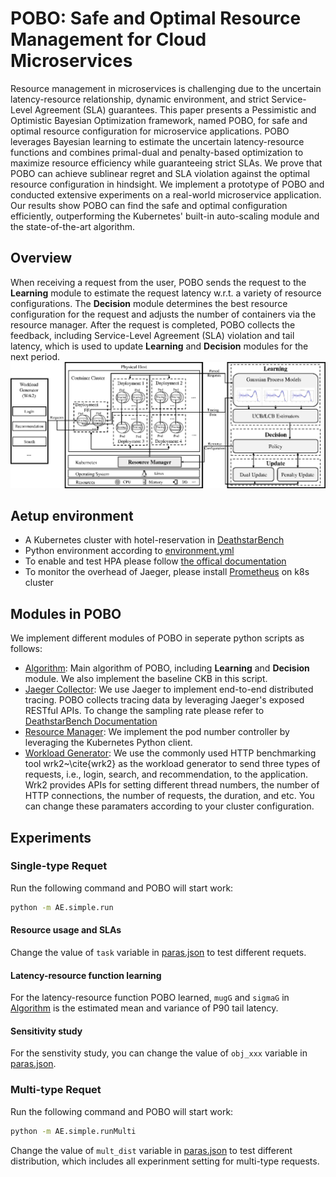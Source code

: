 # POBO: Safe and Optimal Resource Management for Cloud Microservices
Resource management in microservices is challenging due to the uncertain latency-resource relationship, dynamic environment, and strict Service-Level Agreement (SLA) guarantees. This paper presents a Pessimistic and Optimistic Bayesian Optimization framework, named POBO, for safe and optimal resource configuration for microservice applications. POBO leverages Bayesian learning to estimate the uncertain latency-resource functions and combines primal-dual and penalty-based optimization to maximize resource efficiency while guaranteeing strict SLAs. We prove that POBO can achieve sublinear regret and SLA violation against the optimal resource configuration in hindsight. We implement a prototype of POBO and conducted extensive experiments on a real-world microservice application. Our results show POBO can find the safe and optimal configuration efficiently, outperforming the Kubernetes' built-in auto-scaling module and the state-of-the-art algorithm.

## Overview
When receiving a request from the user, POBO sends the request to the **Learning** module to estimate the request latency w.r.t. a variety of resource configurations. The **Decision** module  determines the best resource configuration for the request and adjusts the number of containers via the resource manager. After the request is completed, POBO collects the feedback, including Service-Level Agreement (SLA) violation and tail latency, which is used to update **Learning** and **Decision** modules for the next period.
![System arch. of POBO](./workflow-v4.png)

## Aetup environment
- A Kubernetes cluster with hotel-reservation in [DeathstarBench](https://github.com/delimitrou/DeathStarBench)
- Python environment according to [environment.yml](./environment.yml)
- To enable and test HPA please follow [the offical documentation](https://kubernetes.io/docs/tasks/run-application/horizontal-pod-autoscale-walkthrough/) 
- To monitor the overhead of Jaeger, please install [Prometheus](https://prometheus.io/) on k8s cluster

## Modules in POBO
We implement different modules of POBO in seperate python scripts as follows:

- [Algorithm](./algo.py): Main algorithm of POBO, including **Learning** and **Decision** module. We also implement the baseline CKB in this script.
- [Jaeger Collector](./jaegerCollector.py): We use Jaeger to implement end-to-end distributed tracing. POBO collects tracing data by leveraging Jaeger's exposed RESTful APIs. To change the sampling rate please refer to [DeathstarBench Documentation](https://github.com/delimitrou/DeathStarBench)
- [Resource Manager](./k8sManager.py): We implement the pod number controller by leveraging the Kubernetes Python client.
- [Workload Generator](./wrk2LoadGenerator.py): We use the commonly used HTTP benchmarking tool wrk2~\cite{wrk2} as the workload generator to send three types of requests, i.e., login, search, and recommendation, to the application. Wrk2 provides APIs for setting different thread numbers, the number of HTTP connections, the number of requests, the duration, and etc. You can change these paramaters according to your cluster configuration.


## Experiments
### Single-type Requet
Run the following command and POBO will start work:
```bash
python -m AE.simple.run
```

#### Resource usage and SLAs
Change the value of `task` variable in [paras.json](paras.json) to test different requets.

#### Latency-resource function learning
For the latency-resource function POBO learned, `mugG` and `sigmaG` in [Algorithm](./algo.py) is the estimated mean and variance of P90 tail latency.

#### Sensitivity study
For the senstivity study, you can change the value of `obj_xxx` variable in [paras.json](paras.json).


### Multi-type Requet
Run the following command and POBO will start work:
```bash
python -m AE.simple.runMulti
```

Change the value of `mult_dist` variable in [paras.json](paras.json) to test different distribution, which includes all experinment setting for multi-type requests.

